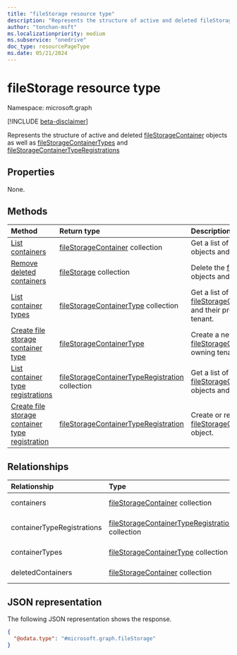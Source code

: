 ```yaml
---
title: "fileStorage resource type"
description: "Represents the structure of active and deleted fileStorageContainer objects."
author: "tonchan-msft"
ms.localizationpriority: medium
ms.subservice: "onedrive"
doc_type: resourcePageType
ms.date: 05/21/2024
---
```


# fileStorage resource type

Namespace: microsoft.graph

[!INCLUDE [beta-disclaimer](../../includes/beta-disclaimer.md)]


Represents the structure of active and deleted [fileStorageContainer](../resources/filestoragecontainer.md) objects as well as [fileStorageContainerTypes](../resources/filestoragecontainer.md) and [fileStorageContainerTypeRegistrations](../resources/filestoragecontainertyperegistration.md)

## Properties
None.

## Methods
|Method|Return type|Description|
|:---|:---|:---|
|[List containers](../api/filestorage-list-containers.md)|[fileStorageContainer](../resources/filestoragecontainer.md) collection|Get a list of the [fileStorageContainer](../resources/filestoragecontainer.md) objects and their properties.|
|[Remove deleted containers](../api/filestorage-delete-deletedcontainers.md)|[fileStorage](../resources/filestorage.md) collection|Delete the [fileStorageContainer](../resources/filestoragecontainer.md) objects and their properties.|
|[List container types](../api/filestorage-list-containertypes.md)|[fileStorageContainerType](../resources/filestoragecontainertype.md) collection|Get a list of the [fileStorageContainerType](../resources/filestoragecontainertype.md) objects and their properties for the current tenant.|
|[Create file storage container type](../api/filestorage-post-containertypes.md)|[fileStorageContainerType](../resources/filestoragecontainertype.md)|Create a new [fileStorageContainerType](../resources/filestoragecontainertype.md) in the owning tenant.|
|[List container type registrations](../api/filestorage-list-containertyperegistrations.md)|[fileStorageContainerTypeRegistration](../resources/filestoragecontainertyperegistration.md) collection|Get a list of the [fileStorageContainerTypeRegistration](../resources/filestoragecontainertyperegistration.md) objects and their properties.|
|[Create file storage container type registration](../api/filestorage-post-containertyperegistrations.md)|[fileStorageContainerTypeRegistration](../resources/filestoragecontainertyperegistration.md)|Create or replace a [fileStorageContainerTypeRegistration](../resources/filestoragecontainertyperegistration.md) object.|

## Relationships
|Relationship|Type|Description|
|:---|:---|:---|
|containers|[fileStorageContainer](../resources/filestoragecontainer.md) collection|The collection of active **fileStorageContainer** resources.|
|containerTypeRegistrations|[fileStorageContainerTypeRegistration](../resources/filestoragecontainertyperegistration.md) collection|The collection of **fileStorageContainerTypeRegistration** resources.|
|containerTypes|[fileStorageContainerType](../resources/filestoragecontainertype.md) collection|The collection of **fileStorageContainerType** resources.|
|deletedContainers|[fileStorageContainer](../resources/filestoragecontainer.md) collection|The collection of deleted **fileStorageContainer** resources.|

## JSON representation

The following JSON representation shows the response. 
<!-- {
  "blockType": "resource",
  "@odata.type": "microsoft.graph.fileStorage"
}-->
``` json
{
  "@odata.type": "#microsoft.graph.fileStorage"
}
```

